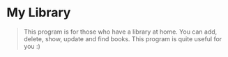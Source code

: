 # My Library
>This program is for those who have a library at home. 
>You can add, delete, show, update and find books. 
>This program is quite useful for you :)


